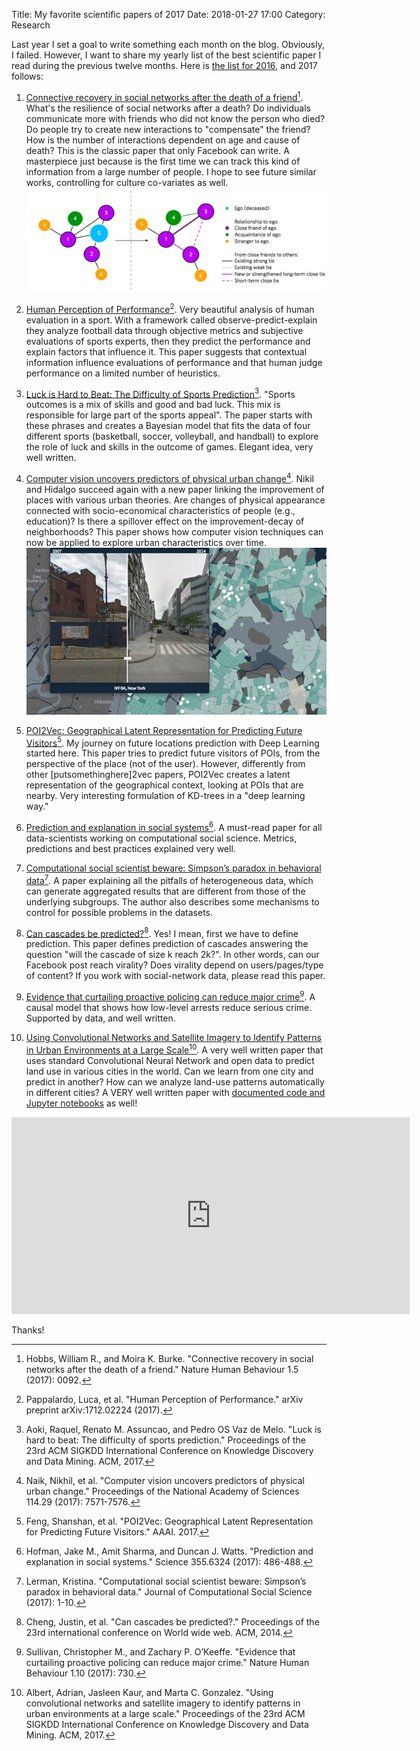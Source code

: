 Title: My favorite scientific papers of 2017
Date: 2018-01-27 17:00
Category: Research


Last year I set a goal to write something each month on the blog. Obviously, I failed. However, I want to share my yearly list of the best scientific paper I read during the previous twelve months. Here is [the list for 2016](http://www.marcodena.it/blog/my-favorite-scientific-papers-of-2016/), and 2017 follows:


1. [Connective recovery in social networks after the death of a friend](https://www.nature.com/articles/s41562-017-0092)[^1]. What's the resilience of social networks after a death? Do individuals communicate more with friends who did not know the person who died? Do people try to create new interactions to "compensate" the friend? How is the number of interactions dependent on age and cause of death? This is the classic paper that only Facebook can write. A masterpiece just because is the first time we can track this kind of information from a large number of people. I hope to see future similar works, controlling for culture co-variates as well. ![ego network death facebook](/images/ego-network-death-facebook.png)

2. [Human Perception of Performance](https://arxiv.org/abs/1712.02224)[^2]. Very beautiful analysis of human evaluation in a sport. With a framework called observe-predict-explain they analyze football data through objective metrics and subjective evaluations of sports experts, then they predict the performance and explain factors that influence it. This paper suggests that contextual information influence evaluations of performance and that human judge performance on a limited number of heuristics.

3. [Luck is Hard to Beat: The Difficulty of Sports Prediction](https://dl.acm.org/citation.cfm?id=3098045)[^3]. "Sports outcomes is a mix of skills and good and bad luck. This mix is responsible for large part of the sports appeal". The paper starts with these phrases and creates a Bayesian model that fits the data of four different sports (basketball, soccer, volleyball, and handball) to explore the role of luck and skills in the outcome of games. Elegant idea, very well written. 

4. [Computer vision uncovers predictors of physical urban change](http://www.pnas.org/content/114/29/7571.short)[^4]. Nikil and Hidalgo succeed again with a new paper linking the improvement of places with various urban theories. Are changes of physical appearance connected with socio-economical characteristics of people (e.g., education)? Is there a spillover effect on the improvement-decay of neighborhoods? This paper shows how computer vision techniques can now be applied to explore urban characteristics over time. ![Hidalgo street change](/images/streetchange.jpg)

5. [POI2Vec: Geographical Latent Representation for Predicting Future Visitors](https://aaai.org/ocs/index.php/AAAI/AAAI17/paper/view/14902)[^5]. My journey on future locations prediction with Deep Learning started here. This paper tries to predict future visitors of POIs, from the perspective of the place (not of the user). However, differently from other [putsomethinghere]2vec papers, POI2Vec creates a latent representation of the geographical context, looking at POIs that are nearby. Very interesting formulation of KD-trees in a "deep learning way."

6. [Prediction and explanation in social systems](http://science.sciencemag.org/content/355/6324/486)[^6]. A must-read paper for all data-scientists working on computational social science. Metrics, predictions and best practices explained very well.

7. [Computational social scientist beware: Simpson’s paradox in behavioral data](https://link.springer.com/article/10.1007/s42001-017-0007-4)[^7]. A paper explaining all the pitfalls of heterogeneous data, which can generate aggregated results that are different from those of the underlying subgroups. The author also describes some mechanisms to control for possible problems in the datasets.

8. [Can cascades be predicted?](https://dl.acm.org/citation.cfm?id=2567997)[^8]. Yes! I mean, first we have to define prediction. This paper defines prediction of cascades answering the question "will the cascade of size k reach 2k?". In other words, can our Facebook post reach virality? Does virality depend on users/pages/type of content? If you work with social-network data, please read this paper.

9. [Evidence that curtailing proactive policing can reduce major crime](https://www.nature.com/articles/s41562-017-0211-5)[^9]. A causal model that shows how low-level arrests reduce serious crime. Supported by data, and well written.

10. [Using Convolutional Networks and Satellite Imagery to Identify Patterns in Urban Environments at a Large Scale](https://dl.acm.org/citation.cfm?id=3098070)[^10]. A very well written paper that uses standard Convolutional Neural Network and open data to predict land use in various cities in the world. Can we learn from one city and predict in another? How can we analyze land-use patterns automatically in different cities? A VERY well written paper with [documented code and Jupyter notebooks](https://github.com/adrianalbert/urban-environments) as well!

<iframe width="637" height="315" src="https://www.youtube.com/embed/MPttLQVU_wY" frameborder="0" allow="autoplay; encrypted-media" allowfullscreen></iframe>


Thanks!





[^1]: Hobbs, William R., and Moira K. Burke. "Connective recovery in social networks after the death of a friend." Nature Human Behaviour 1.5 (2017): 0092.
[^2]: Pappalardo, Luca, et al. "Human Perception of Performance." arXiv preprint arXiv:1712.02224 (2017).
[^3]: Aoki, Raquel, Renato M. Assuncao, and Pedro OS Vaz de Melo. "Luck is hard to beat: The difficulty of sports prediction." Proceedings of the 23rd ACM SIGKDD International Conference on Knowledge Discovery and Data Mining. ACM, 2017.
[^4]: Naik, Nikhil, et al. "Computer vision uncovers predictors of physical urban change." Proceedings of the National Academy of Sciences 114.29 (2017): 7571-7576.
[^5]: Feng, Shanshan, et al. "POI2Vec: Geographical Latent Representation for Predicting Future Visitors." AAAI. 2017.
[^6]: Hofman, Jake M., Amit Sharma, and Duncan J. Watts. "Prediction and explanation in social systems." Science 355.6324 (2017): 486-488.
[^7]: Lerman, Kristina. "Computational social scientist beware: Simpson’s paradox in behavioral data." Journal of Computational Social Science (2017): 1-10.
[^8]: Cheng, Justin, et al. "Can cascades be predicted?." Proceedings of the 23rd international conference on World wide web. ACM, 2014.
[^9]: Sullivan, Christopher M., and Zachary P. O’Keeffe. "Evidence that curtailing proactive policing can reduce major crime." Nature Human Behaviour 1.10 (2017): 730.
[^10]: Albert, Adrian, Jasleen Kaur, and Marta C. Gonzalez. "Using convolutional networks and satellite imagery to identify patterns in urban environments at a large scale." Proceedings of the 23rd ACM SIGKDD International Conference on Knowledge Discovery and Data Mining. ACM, 2017.


